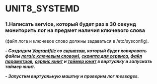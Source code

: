 # UNIT8_SYSTEMD

### 1.Написать service, который будет раз в 30 секунд мониторить лог на предмет наличия ключевого слова  
(файл лога и ключевое слово должны задаваться в /etc/sysconfig).

***- Создадим [Vagrantfile](https://github.com/ChurikovAnatolii/UNIT8_SYSTEMD/blob/main/Vagrantfile) со [скриптом](), который будет копировать файлы [лога(c ключевым словом)](), [скрипта для сервиса](https://github.com/ChurikovAnatolii/UNIT8_SYSTEMD/blob/main/watchdog.sh), [файл параметров](https://github.com/ChurikovAnatolii/UNIT8_SYSTEMD/blob/main/watchdog), [сервис юнит](https://github.com/ChurikovAnatolii/UNIT8_SYSTEMD/blob/main/watchlog.service) и [таймер юнит](https://github.com/ChurikovAnatolii/UNIT8_SYSTEMD/blob/main/watchlog.timer) в виртуалку и запускать таймер юнит.***

***- Запустим виртуальную маштну и проверим лог messages.***
